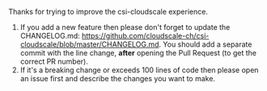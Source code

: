 Thanks for trying to improve the csi-cloudscale experience.

1. If you add a new feature then please don't forget to update the
   CHANGELOG.md:
   https://github.com/cloudscale-ch/csi-cloudscale/blob/master/CHANGELOG.md.
   You should add a separate commit with the line change, **after** opening the
   Pull Request (to get the correct PR number).
2. If it's a breaking change or exceeds 100 lines of code then please open an
   issue first and describe the changes you want to make.

